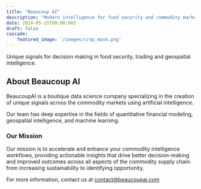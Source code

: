```yaml
---
title: "Beaucoup AI"
description: "Modern intelligence for food security and commodity markets"
date: 2024-05-15T00:00:00Z
draft: false
cascade:
    featured_image: '/images/crop_mask.png'
---
```


Unique signals for decision making in food security, trading and geospatial intelligence. 


## About Beaucoup AI

BeaucoupAI is a boutique data science company specializing in the creation of unique signals across the commodity markets using artificial intelligence.

Our team has deep expertise in the fields of quantitative financial modeling, geospatial intelligence, and machine learning.

### Our Mission

Our mission is to accelerate and enhance your commodity intelligence workflows, providing actionable insights that drive better decision-making and improved outcomes across all aspects of the commodity supply chain: from increasing sustainability to identifying opportunity.

For more information, contact us at [contact@beaucoupai.com](mailto:contact@beaucoupai.com)

